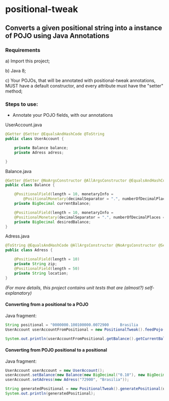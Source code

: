 # positional-tweak

## Converts a given positional string into a instance of POJO using Java Annotations

### Requirements

a) Import this project;

b) Java 8;

c) Your POJOs, that will be annotated with positional-tweak annotations, MUST have a default constructor, and every attribute  must have the "setter" method;


### Steps to use:

- Annotate your POJO fields, with our annotations

UserAccount.java
```java
@Getter @Setter @EqualsAndHashCode @ToString
public class UserAccount {

    private Balance balance;
    private Adress adress;

}
```


Balance.java
```java
@Getter @Setter @NoArgsConstructor @AllArgsConstructor @EqualsAndHashCode @ToString
public class Balance {

    @PositionalField(length = 10, monetaryInfo =
        @PositionalMonetary(decimalSeparator = ".", numberOfDecimalPlaces = 2))
    private BigDecimal currentBalance;

    @PositionalField(length = 10, monetaryInfo =
    @PositionalMonetary(decimalSeparator = ".", numberOfDecimalPlaces = 2))
    private BigDecimal desiredBalance;
}
```

Adress.java
```java
@ToString @EqualsAndHashCode @AllArgsConstructor @NoArgsConstructor @Setter @Getter
public class Adress {

    @PositionalField(length = 10)
    private String zip;
    @PositionalField(length = 50)
    private String location;
}

```

_(For more details, this project contains unit tests that are (almost?) self-explanatory)_

#### Converting from a positional to a POJO

Java fragment:
```java
String positional = "0000000.100100000.0072900     Brasilia                                          ";
UserAccount userAccountFromPositional = new PositionalTweak().feedPojo(positional, UserAccount.class);

System.out.println(userAccountFromPositional.getBalance().getCurrentBalance());

```

#### Converting from POJO positional to a positional

Java fragment:
```java
UserAccount userAccount = new UserAccount();
userAccount.setBalance(new Balance(new BigDecimal("0.10"), new BigDecimal("100000.00")));
userAccount.setAdress(new Adress("72900", "Brasilia"));

String generatedPositional = new PositionalTweak().generatePositional(userAccount);
System.out.println(generatedPositional);
```
